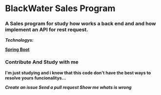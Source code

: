 <h1>BlackWater Sales Program</h1>

<h3> 
A Sales program for study how works a back end and and how implement an API for rest request.
</h3>

<b><i>Technologys:</i><b>

<a href="https://spring.io/tools3/sts/all">Spring Boot</a>

<h3>Contribute And Study with me</h3>

I'm just studying and i know that this code don't have the best ways to resolve yours funcionalitys... 

<i>Create an issue
Send a pull request 
Show me whats is wrong</i>
